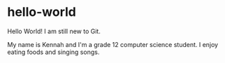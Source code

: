 # hello-world
Hello World! I am still new to Git.

My name is Kennah and I'm a grade 12 computer science student. I enjoy eating foods and singing songs.
